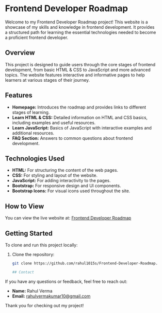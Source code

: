 # Frontend Developer Roadmap

Welcome to my Frontend Developer Roadmap project! This website is a showcase of my skills and knowledge in frontend development. It provides a structured path for learning the essential technologies needed to become a proficient frontend developer.

## Overview

This project is designed to guide users through the core stages of frontend development, from basic HTML & CSS to JavaScript and more advanced topics. The website features interactive and informative pages to help learners at various stages of their journey.

## Features

- **Homepage:** Introduces the roadmap and provides links to different stages of learning.
- **Learn HTML & CSS:** Detailed information on HTML and CSS basics, including examples and useful resources.
- **Learn JavaScript:** Basics of JavaScript with interactive examples and additional resources.
- **FAQ Section:** Answers to common questions about frontend development.

## Technologies Used

- **HTML:** For structuring the content of the web pages.
- **CSS:** For styling and layout of the website.
- **JavaScript:** For adding interactivity to the pages.
- **Bootstrap:** For responsive design and UI components.
- **Bootstrap Icons:** For visual icons used throughout the site.

## How to View

You can view the live website at: [Frontend Developer Roadmap](https://rahul1015s.github.io/Frontend-Developer-Roadmap/)



## Getting Started

To clone and run this project locally:

1. Clone the repository:
   ```bash
   git clone https://github.com/rahul1015s/Frontend-Developer-Roadmap.git

   ## Contact

If you have any questions or feedback, feel free to reach out:

- **Name:** Rahul Verma
- **Email:** [rahulvermakumar10@gmail.com](mailto:rahulvermakumar10@gmail.com)

Thank you for checking out my project!

